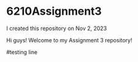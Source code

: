 # 6210Assignment3
I created this repository on Nov 2, 2023

Hi guys! Welcome to my Assignment 3 repository!

#testing line